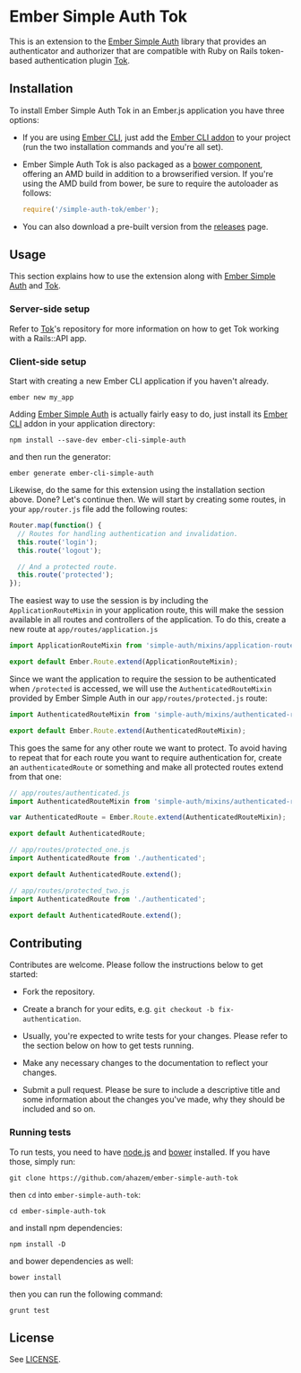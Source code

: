 # Ember Simple Auth Tok

This is an extension to the [Ember Simple Auth](https://github.com/simplabs/ember-simple-auth) library that provides an authenticator and authorizer that are compatible with Ruby on Rails token-based authentication plugin [Tok](https://github.com/ahazem/tok).

## Installation

To install Ember Simple Auth Tok in an Ember.js application you have three options:

* If you are using [Ember CLI](https://github.com/stefanpenner/ember-cli), just add the [Ember CLI addon](https://github.com/ahazem/ember-cli-simple-auth-tok) to your project (run the two installation commands and you're all set).

* Ember Simple Auth Tok is also packaged as a [bower component](https://github.com/ahazem/ember-simple-auth-tok-component), offering an AMD build in addition to a browserified version. If you're using the AMD build from bower, be sure to require the autoloader as follows:

  ```js
  require('/simple-auth-tok/ember');
  ```

* You can also download a pre-built version from the [releases](https://github.com/ahazem/ember-simple-auth-tok/releases) page.

## Usage

This section explains how to use the extension along with [Ember Simple Auth](https://github.com/simplabs/ember-simple-auth) and [Tok](https://github.com/ahazem/tok).

### Server-side setup

Refer to [Tok](https://github.com/ahazem/tok)'s repository for more information on how to get Tok working with a Rails::API app.

### Client-side setup

Start with creating a new Ember CLI application if you haven't already.

```
ember new my_app
```

Adding [Ember Simple Auth](https://github.com/simplabs/ember-simple-auth) is actually fairly easy to do, just install its [Ember CLI](https://github.com/simplabs/ember-cli-simple-auth-tok) addon in your application directory:

```
npm install --save-dev ember-cli-simple-auth
```

and then run the generator:

```
ember generate ember-cli-simple-auth
```

Likewise, do the same for this extension using the installation section above. Done? Let's continue then. We will start by creating some routes, in your `app/router.js` file add the following routes:

```js
Router.map(function() {
  // Routes for handling authentication and invalidation.
  this.route('login');
  this.route('logout');

  // And a protected route.
  this.route('protected');
});
```

The easiest way to use the session is by including the `ApplicationRouteMixin` in your application route, this will make the session available in all routes and controllers of the application. To do this, create a new route at `app/routes/application.js`

```js
import ApplicationRouteMixin from 'simple-auth/mixins/application-route-mixin';

export default Ember.Route.extend(ApplicationRouteMixin);
```

Since we want the application to require the session to be authenticated when `/protected` is accessed, we will use the `AuthenticatedRouteMixin` provided by Ember Simple Auth in our `app/routes/protected.js` route:

```js
import AuthenticatedRouteMixin from 'simple-auth/mixins/authenticated-route-mixin';

export default Ember.Route.extend(AuthenticatedRouteMixin);
```

This goes the same for any other route we want to protect. To avoid having to repeat that for each route you want to require authentication for, create an `authenticatedRoute` or something and make all protected routes extend from that one:

```js
// app/routes/authenticated.js
import AuthenticatedRouteMixin from 'simple-auth/mixins/authenticated-route-mixin';

var AuthenticatedRoute = Ember.Route.extend(AuthenticatedRouteMixin);

export default AuthenticatedRoute; 

// app/routes/protected_one.js
import AuthenticatedRoute from './authenticated';

export default AuthenticatedRoute.extend();

// app/routes/protected_two.js
import AuthenticatedRoute from './authenticated';

export default AuthenticatedRoute.extend();
```

## Contributing

Contributes are welcome. Please follow the instructions below to get started:

* Fork the repository.

* Create a branch for your edits, e.g. `git checkout -b fix-authentication`.

* Usually, you're expected to write tests for your changes. Please refer to the section below on how to get tests running. 

* Make any necessary changes to the documentation to reflect your changes.

* Submit a pull request. Please be sure to include a descriptive title and some information about the changes you've made, why they should be included and so on.

### Running tests

To run tests, you need to have [node.js](http://nodejs.org) and [bower](http://bower.io) installed. If you have those, simply run:

```
git clone https://github.com/ahazem/ember-simple-auth-tok
```

then `cd` into `ember-simple-auth-tok`:

```
cd ember-simple-auth-tok
```

and install npm dependencies:

```
npm install -D
```

and bower dependencies as well:

```
bower install
```

then you can run the following command:

```
grunt test
```

## License

See [LICENSE](https://github.com/ahazem/ember-simple-auth-tok/blob/master/LICENSE).
